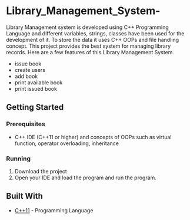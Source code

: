 # Library_Management_System-
Library Management system is developed using C++ Programming Language and different variables, strings, classes have been used for the development of it. To store the data it uses C++ OOPs and file handling concept. This project provides the best system for managing library records. Here are a few features of this Library Management System.

* issue book
* create users
* add book
* print available book
* print issued book

## Getting Started

### Prerequisites

* C++ IDE (C++11 or higher) and concepts of OOPs such as virtual function, operator overloading, inheritance

### Running

1. Download the project
2. Open your IDE and load the program and run the program.

## Built With

* [C++11](https://en.cppreference.com/w/cpp) - Programming Language 
